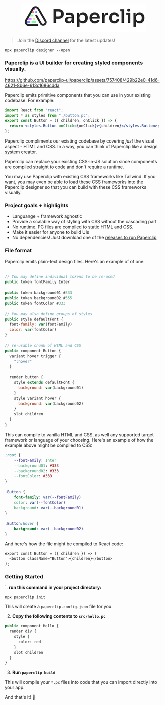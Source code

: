 <p align="center">
  <img src="./assets/logo-outline-5.png" width="400px">
</p>

> Join the [Discord channel](https://discord.gg/H6wEVtd) for the latest updates!

```
npx paperclip designer --open
```

### Paperclip is a UI builder for creating **styled components** visually.

https://github.com/paperclip-ui/paperclip/assets/757408/429b22e0-41d6-4621-8b6e-613c1686cdda

Paperclip emits primitive components that you can use in your existing codebase. For example:

```jsx
import React from "react";
import * as styles from "./button.pc";
export const Button = ({ children, onClick }) => {
  return <styles.Button onClick={onClick}>{children}</styles.Button>;
};
```

Paperclip compliments our existing codebase by covering _just_ the visual aspect - HTML and CSS. In a way, you can think of Paperclip like a design system creator.

Paperclip can replace your existing CSS-in-JS solution since components are compiled straight to code and don't require a runtime.

You may use Paperclip with existing CSS frameworks like Tailwind. If you want, you may even be able to load these CSS frameworks into the Paperclip designer so that you can build with these CSS frameworks visually.

### Project goals + highlights

- Languange + framework agnostic
- Provide a scalable way of styling with CSS without the cascading part
- No runtime. PC files are compiled to static HTML and CSS.
- Make it easier for anyone to build UIs
- No dependencies! Just download one of the [releases to run Paperclip](https://github.com/paperclip-ui/paperclip/releases)

### File format

Paperclip emits plain-text design files. Here's an example of of one:

```javascript

// You may define individual tokens to be re-used
public token fontFamily Inter

public token background01 #333
public token background02 #555
public token fontColor #333

// You may also define groups of styles
public style defaultFont {
  font-family: var(fontFamily)
  color: var(fontColor)
}

// re-usable chunk of HTML and CSS
public component Button {
  variant hover trigger {
    ":hover"
  }

  render button {
    style extends defaultFont {
      background: var(background01)
    }
    style variant hover {
      background: var(background02)
    }
    slot children
  }
}
```

This can compile to vanilla HTML and CSS, as well any supported target framework or language of your choosing. Here's an example of how
the example above might be compiled to CSS:

```css
:root {
    --fontFamily: Inter
    --background01: #333
    --background02: #333
    --fontColor: #333
}

.Button {
    font-family: var(--fontFamily)
    color: var(--fontColor)
    background: var(--background01)
}

.Button:hover {
    background: var(--background02)
}
```

And here's how the file might be compiled to React code:

```tsx
export const Button = ({ children }) => (
  <button className="Button">{children}</button>
);
```

### Getting Started

`. **run this command in your project directory:**

```
npx paperclip init
```

This will create a `paperclip.config.json` file for you.

2. **Copy the following contents to `src/hello.pc`**

```typescript
public component Hello {
  render div {
    style {
      color: red
    }
    slot children
  }
}
```

3. **Run `paperclip build`**

This will compile your `*.pc` files into code that you can import
directly into your app.

And that's it! 🎉

